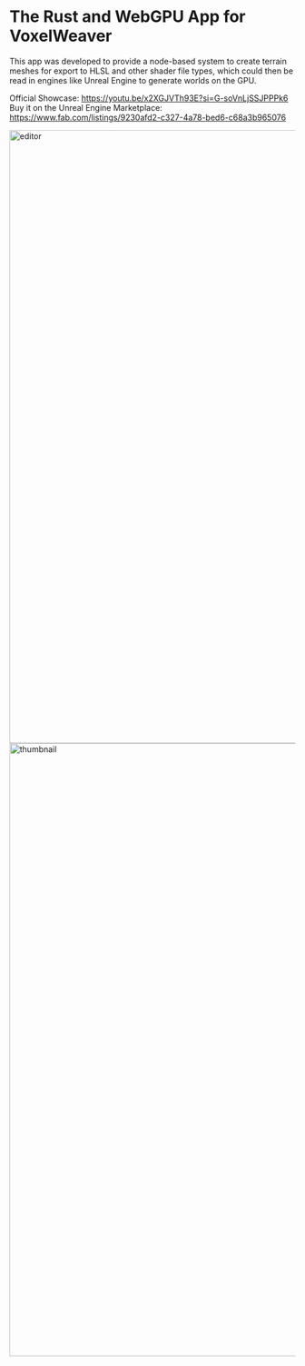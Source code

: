 # **The Rust and WebGPU App for VoxelWeaver**

This app was developed to provide a node-based system to create terrain meshes for export to HLSL and other shader file types, which could then be read in engines like Unreal Engine to generate worlds on the GPU.

Official Showcase: https://youtu.be/x2XGJVTh93E?si=G-soVnLjSSJPPPk6
Buy it on the Unreal Engine Marketplace: https://www.fab.com/listings/9230afd2-c327-4a78-bed6-c68a3b965076

<img width="1920" height="1080" alt="editor" src="https://github.com/user-attachments/assets/062a1b78-0d75-4659-a54e-90fae7a4aebc" />
<img width="1920" height="1080" alt="thumbnail" src="https://github.com/user-attachments/assets/3faecef4-f243-4650-afc7-15dc851a4db7" />
